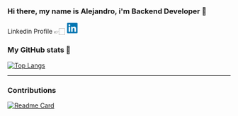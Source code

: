 ### Hi there, my name is Alejandro, i'm Backend Developer 👋
Linkedin Profile 👉🏻 <a href="linkedin.com/in/alejandrodk"><img src="https://github.com/devicons/devicon/blob/master/icons/linkedin/linkedin-original.svg" alt="Linkedin" width="25" height="25"></img></a>

### My GitHub stats 🌟

  [![Top Langs](https://github-readme-stats.vercel.app/api/top-langs/?username=alejandrodk&layout=compact&count_private=true&show_icons=true&theme=default&langs_count=6)](https://github.com/anuraghazra/github-readme-stats)
<!--
### Tech Stack

#### Front-End 🎨
<div width="100%" style="margin-right:10">
  <img src="https://github.com/devicons/devicon/blob/master/icons/javascript/javascript-original.svg" alt="Javascript" width="25" height="25"></img>
  <img width="5"></img>
  <img src="https://github.com/devicons/devicon/blob/master/icons/react/react-original.svg" alt="React" width="25" height="25"></img>
  <img width="5"></img>
   <img src="https://github.com/devicons/devicon/blob/master/icons/html5/html5-plain.svg" alt="HTML" width="25" height="25"></img>
  <img width="5"></img>
   <img src="https://github.com/devicons/devicon/blob/master/icons/css3/css3-plain.svg" alt="CSS" width="25" height="25"></img>
  <img width="5"></img>
</div>

#### Back-End ⚙
<div style="margin-right:10">
  <img src="https://github.com/devicons/devicon/blob/master/icons/nodejs/nodejs-plain.svg" alt="NodeJs" width="25" height="25"></img>
  <img width="5"></img>
  <img src="https://github.com/devicons/devicon/blob/master/icons/typescript/typescript-original.svg" alt="Typescript" width="25" height="25"></img>
  <img width="5"></img>
  <img src="https://github.com/devicons/devicon/blob/master/icons/java/java-plain.svg" alt="Java" width="25" height="25"></img>
  <img width="5"></img>
  <img src="https://github.com/devicons/devicon/blob/master/icons/python/python-original.svg" alt="Python" width="25" height="25"></img>
  <img width="5"></img>
</div>

#### Frameworks 🛠
<div style="margin-right:10">
  <img src="https://github.com/devicons/devicon/blob/master/icons/nestjs/nestjs-plain.svg" alt="NestJs" width="25" height="25"></img>
  <img width="5"></img>
  <img src="https://github.com/devicons/devicon/blob/master/icons/express/express-original.svg" alt="Express" width="25" height="25"></img>
  <img width="5"></img>
  <img src="https://github.com/devicons/devicon/blob/master/icons/spring/spring-original.svg" alt="Spring" width="25" height="25"></img>
  <img width="5"></img>
</div>

#### Infra 🧱
<div style="margin-right:10">
  <img src="https://github.com/devicons/devicon/blob/master/icons/docker/docker-plain.svg" alt="Docker" width="25" height="25"></img>
  <img width="5"></img>
  <img src="https://github.com/devicons/devicon/blob/master/icons/amazonwebservices/amazonwebservices-original-wordmark.svg" alt="AWS" width="25" height="25"></img>
  <img width="5"></img>
  <img src="https://github.com/devicons/devicon/blob/master/icons/kubernetes/kubernetes-plain.svg" alt="Kubernetes" width="25" height="25"></img>
  <img width="5"></img>
</div>

#### Databases 🛢
<div style="margin-right:10">
  <img src="https://github.com/devicons/devicon/blob/master/icons/mongodb/mongodb-original.svg" alt="Mongodb" width="25" height="25"></img>
  <img width="5"></img>
  <img src="https://github.com/devicons/devicon/blob/master/icons/mysql/mysql-original-wordmark.svg" alt="MySQL" width="25" height="25"></img>
  <img width="5"></img>
</div>

#### Version and Projects Managers 📌
<div style="margin-right:10">
  <img src="https://github.com/devicons/devicon/blob/master/icons/git/git-original.svg" alt="Git" width="25" height="25"></img>
  <img width="5"></img>
  <img src="https://github.com/devicons/devicon/blob/master/icons/bitbucket/bitbucket-original.svg" alt="Bitbucket" width="25" height="25"></img>
  <img width="5"></img>
</div>

#### Package Managers 📦
<div style="margin-right:10">
  <img src="https://github.com/devicons/devicon/blob/master/icons/yarn/yarn-original.svg" alt="Yarn" width="25" height="25"></img>
  <img width="5"></img>
  <img src="https://github.com/devicons/devicon/blob/master/icons/npm/npm-original-wordmark.svg" alt="NPM" width="25" height="25"></img>
  <img width="5"></img>
</div>
-->
___

### Contributions

[![Readme Card](https://github-readme-stats.vercel.app/api/pin/?username=alejandrodk&repo=nestjs-events-driven-bus&theme=nord)](https://github.com/alejandrodk/nestjs-events-driven-bus)

<!--
<a href="https://github.com/anuraghazra/github-readme-stats">
  <img align="center" src="https://github-readme-stats.vercel.app/api/pin/?username=anuraghazra&repo=github-readme-stats" />
</a>
<a href="https://github.com/anuraghazra/convoychat">
  <img align="center" src="https://github-readme-stats.vercel.app/api/pin/?username=anuraghazra&repo=convoychat" />
</a>

**alejandrodk/alejandrodk** is a ✨ _special_ ✨ repository because its `README.md` (this file) appears on your GitHub profile.

Here are some ideas to get you started:

- 🔭 I’m currently working on ...
- 🌱 I’m currently learning ...
- 👯 I’m looking to collaborate on ...
- 🤔 I’m looking for help with ...
- 💬 Ask me about ...
- 📫 How to reach me: ...
- 😄 Pronouns: ...
- ⚡ Fun fact: ...
-->

